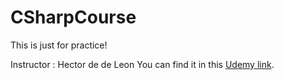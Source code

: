 # CSharpCourse

This is just for practice!

Instructor : Hector de de Leon
You can find it in this [Udemy link](https://www.udemy.com/share/105xky3@YIN7ajaXLT84ovYda08E-Hs17CdRCtcfkzDFR59vEaM3-PF5SrLHLLmkKwfVTbxFsg==/).